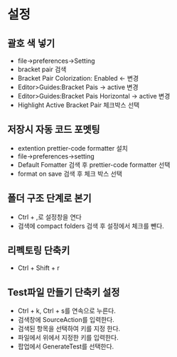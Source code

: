 # 설정

## 괄호 색 넣기

- file->preferences->Setting
- bracket pair 검색
- Bracket Pair Colorization: Enabled <- 변경
- Editor>Guides:Bracket Pais -> active 변경
- Editor>Guides:Bracket Pais Horizontal -> active 변경
- Highlight Active Bracket Pair 체크박스 선택

## 저장시 자동 코드 포멧팅

- extention prettier-code formatter 설치
- file->preferences->setting
- Default Fomatter 검색 후 prettier-code formatter 선택
- format on save 검색 후 체크 박스 선택

## 폴더 구조 단계로 본기

- Ctrl + ,로 설정창을 연다
- 검색에 compact folders 검색 후 설정에서 체크를 뺀다.

## 리펙토링 단축키

- Ctrl + Shift + r

## Test파일 만들기 단축키 설정

- Ctrl + k, Ctrl + s를 연속으로 누른다.
- 검색창에 SourceAction를 입력한다.
- 검색된 항목을 선택하여 키를 지정 한다.
- 파일에서 위에서 지정한 키를 입력한다.
- 팝업에서 GenerateTest를 선택한다.
